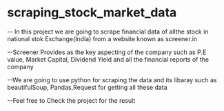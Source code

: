 # scraping_stock_market_data
-- In this project we are going to scrape financial data of allthe stock in national stok Exchange(India) from a website 
known as screener.in

--Screener Provides as the key aspecting of the company such as P.E value, Market Capital, Dividend Yield and all the financial reports of the  company

--We are going to use python for scraping the data and its libaray such as beautifulSoup, Pandas,Request for getting all these data

--Feel free to Check the project for the result
